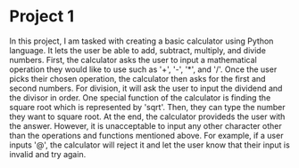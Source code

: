 # Project 1

In this project, I am tasked with creating a basic calculator using Python language. It lets the user be able to add, subtract, multiply, and divide numbers. First, the calculator asks the user to input a mathematical operation they would like to use such as '+', '-', '*', and '/'. Once the user picks their chosen operation, the calculator then asks for the first and second numbers. For division, it will ask the user to input the dividend and the divisor in order. One special function of the calculator is finding the square root which is represented by 'sqrt'. Then, they can type the number they want to square root. At the end, the calculator provideds the user with the answer. However, it is unacceptable to input any other character other than the operations and functions mentioned above. For example, if a user inputs '@', the calculator will reject it and let the user know that their input is invalid and try again.
